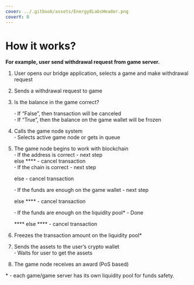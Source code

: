 ```yaml
---
cover: ../.gitbook/assets/Energy8LabsHeader.png
coverY: 0
---
```


# How it works?

**For example, user send withdrawal request from game server.**

1. User opens our bridge application, selects a game and make withdrawal request
2. Sends a withdrawal request to game
3.  Is the balance in the game correct?

    **·** If “False”, then transaction will be canceled\
    **·** If “True”, then the balance on the game wallet will be frozen
4. Calls the game node system\
   **·** Selects active game node or gets in queue
5.  The game node begins to work with blockchain\
    **·** If the address is correct - next step\
    &#x20; else **** - cancel transaction\
    **·** If the chain is correct - next step

    &#x20; else - cancel transaction

    **·** If the funds are enough on the game wallet - next step

    &#x20; else **** - cancel transaction

    **·** If the funds are enough on the liquidity pool\* - Done

    &#x20; ****  else **** - cancel transaction
6. Freezes the transaction amount on the liquidity pool\*
7. Sends the assets to the user’s crypto wallet\
   **·** Waits for user to get the assets
8. The game node receives an award (PoS based)

\* - each game/game server has its own liquidity pool for funds safety.
